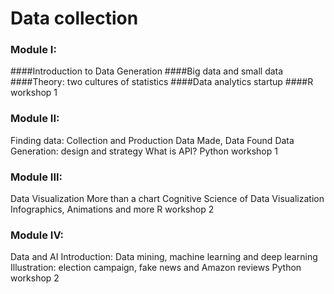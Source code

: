 # Data collection

### Module I:
 
####Introduction to Data Generation
####Big data and small data
####Theory: two cultures of statistics
####Data analytics startup
####R workshop 1

### Module II:
Finding data: Collection and Production
Data Made, Data Found
Data Generation: design and strategy
What is API? 
Python workshop 1
 
 
### Module III:
 
Data Visualization
More than a chart
Cognitive Science of Data Visualization
Infographics, Animations and more
R workshop 2
 
### Module IV:
 
Data and AI
Introduction: Data mining, machine learning and deep learning
Illustration: election campaign, fake news and Amazon reviews
Python workshop 2

